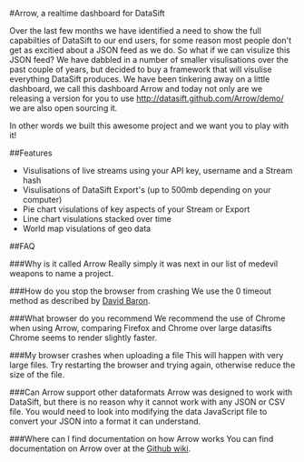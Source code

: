 #Arrow, a realtime dashboard for DataSift

Over the last few months we have identified a need to show the full capabilties of DataSift to our end users, for some reason most people don't get as excitied about a JSON feed as we do. So what if we can visulize this JSON feed? We have dabbled in a number of smaller visulisations over the past couple of years, but decided to buy a framework that will visulise everything DataSift produces. We have been tinkering away on a little dashboard, we call this dashboard Arrow and today not only are we releasing a version for you to use <a href="http://datasift.github.com/Arrow/demo/">http://datasift.github.com/Arrow/demo/</a> we are also open sourcing it.

In other words we built this awesome project and we want you to play with it!

##Features

* Visulisations of live streams using your API key, username and a Stream hash
* Visulisations of DataSift Export's (up to 500mb depending on your computer)
* Pie chart visulations of key aspects of your Stream or Export
* Line chart visulations stacked over time
* World map visulations of geo data

##FAQ

###Why is it called Arrow
Really simply it was next in our list of medevil weapons to name a project.

###How do you stop the browser from crashing
We use the 0 timeout method as described by <a href="http://dbaron.org/log/20100309-faster-timeouts">David Baron</a>.

###What browser do you recommend
We recommend the use of Chrome when using Arrow, comparing Firefox and Chrome over large datasifts Chrome seems to render slightly faster.

###My browser crashes when uploading a file
This will happen with very large files. Try restarting the browser and trying again, otherwise reduce the size of the file.

###Can Arrow support other dataformats
Arrow was designed to work with DataSift, but there is no reason why it cannot work with any JSON or CSV file. You would need to look into modifying the data JavaScript file to convert your JSON into a format it can understand.

###Where can I find documentation on how Arrow works
You can find documentation on Arrow over at the <a href="http://github.com/datasift/Arrow/wiki">Github wiki</a>.